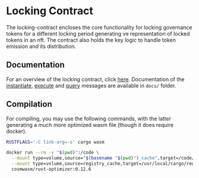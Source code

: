 # Locking Contract

The locking-contract encloses the core functionality for locking governance tokens
for a different locking period generating ve representation of locked tokens in an nft.
The contract also holds the key logic to handle token emission and its distribution.

## Documentation

For an overview of the locking contract, click [here](/docs/OVERVIEW.md).
Documentation of the [instantiate](/docs/INSTANTIATE.md), [execute](/docs/EXECUTE.md) and
[query](/docs/QUERY.md) messages are available in `docs/` folder.

## Compilation

For compiling, you may use the following commands, with the latter
generating a much more optimized wasm file (though it does require docker).

```sh
RUSTFLAGS='-C link-arg=-s' cargo wasm
```

```sh
docker run --rm -v "$(pwd)":/code \
  --mount type=volume,source="$(basename "$(pwd)")_cache",target=/code/target \
  --mount type=volume,source=registry_cache,target=/usr/local/cargo/registry \
  cosmwasm/rust-optimizer:0.12.6
```